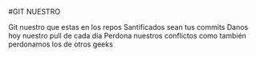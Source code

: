 #GIT NUESTRO

Git nuestro que estas en los repos
Santificados sean tus commits
Danos hoy nuestro pull de cada día
Perdona nuestros conflictos 
como también perdonamos los de otros geeks
